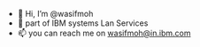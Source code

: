 - 👋 Hi, I’m @wasifmoh
- 👀 part of IBM systems Lan Services 
- 📫 you can reach me on wasifmoh@in.ibm.com

<!---
wasifmoh/wasifmoh is a ✨ special ✨ repository because its `README.md` (this file) appears on your GitHub profile.
You can click the Preview link to take a look at your changes.
--->
